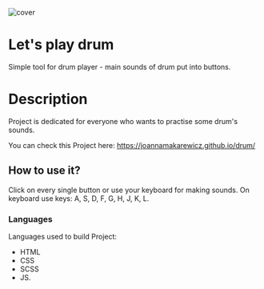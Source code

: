 ![cover](https://joannamakarewicz.github.io/drum/drum.png)

# Let's play drum

Simple tool for drum player - main sounds of drum put into buttons.

# Description

Project is dedicated for everyone who wants to practise some drum's sounds. 

You can check this Project here: https://joannamakarewicz.github.io/drum/

## How to use it?

Click on every single button or use your keyboard for making sounds. On keyboard use keys: A, S, D, F, G, H, J, K, L.


### Languages

Languages used to build Project: 
- HTML 
- CSS 
- SCSS 
- JS.
